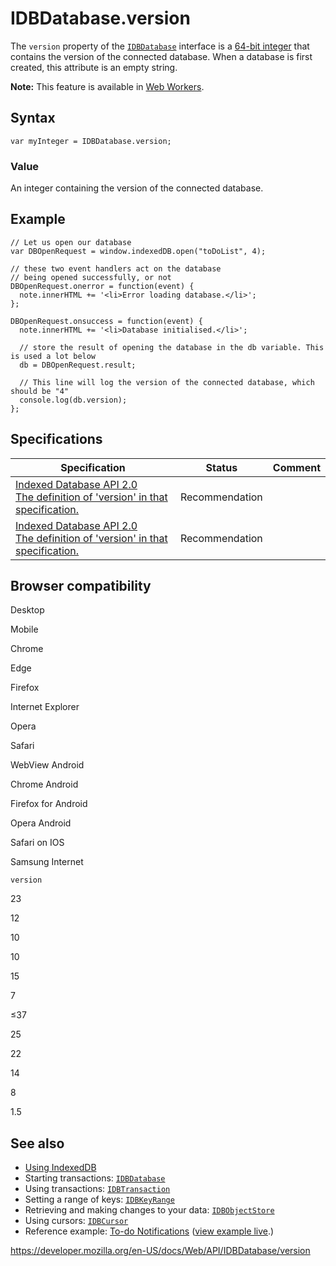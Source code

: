 # IDBDatabase.version

The `version` property of the [`IDBDatabase`](../idbdatabase) interface is a [64-bit integer](https://developer.mozilla.org/en-US/docs/NSPR_API_Reference/Long_Long_%2864-bit%29_Integers) that contains the version of the connected database. When a database is first created, this attribute is an empty string.

**Note:** This feature is available in [Web Workers](../web_workers_api).

## Syntax

    var myInteger = IDBDatabase.version;

### Value

An integer containing the version of the connected database.

## Example

    // Let us open our database
    var DBOpenRequest = window.indexedDB.open("toDoList", 4);

    // these two event handlers act on the database
    // being opened successfully, or not
    DBOpenRequest.onerror = function(event) {
      note.innerHTML += '<li>Error loading database.</li>';
    };

    DBOpenRequest.onsuccess = function(event) {
      note.innerHTML += '<li>Database initialised.</li>';

      // store the result of opening the database in the db variable. This is used a lot below
      db = DBOpenRequest.result;

      // This line will log the version of the connected database, which should be "4"
      console.log(db.version);
    };

## Specifications

<table><thead><tr class="header"><th>Specification</th><th>Status</th><th>Comment</th></tr></thead><tbody><tr class="odd"><td><a href="https://www.w3.org/TR/IndexedDB/#dom-idbdatabase-version">Indexed Database API 2.0<br />
<span class="small">The definition of 'version' in that specification.</span></a></td><td><span class="spec-rec">Recommendation</span></td><td></td></tr><tr class="even"><td><a href="https://www.w3.org/TR/IndexedDB/#dom-idbdatabase-version">Indexed Database API 2.0<br />
<span class="small">The definition of 'version' in that specification.</span></a></td><td><span class="spec-rec">Recommendation</span></td><td></td></tr></tbody></table>

## Browser compatibility

Desktop

Mobile

Chrome

Edge

Firefox

Internet Explorer

Opera

Safari

WebView Android

Chrome Android

Firefox for Android

Opera Android

Safari on IOS

Samsung Internet

`version`

23

12

10

10

15

7

≤37

25

22

14

8

1.5

## See also

- [Using IndexedDB](../indexeddb_api/using_indexeddb)
- Starting transactions: [`IDBDatabase`](../idbdatabase)
- Using transactions: [`IDBTransaction`](../idbtransaction)
- Setting a range of keys: [`IDBKeyRange`](../idbkeyrange)
- Retrieving and making changes to your data: [`IDBObjectStore`](../idbobjectstore)
- Using cursors: [`IDBCursor`](../idbcursor)
- Reference example: [To-do Notifications](https://github.com/mdn/to-do-notifications/tree/gh-pages) ([view example live](https://mdn.github.io/to-do-notifications/).)

<a href="https://developer.mozilla.org/en-US/docs/Web/API/IDBDatabase/version" class="_attribution-link">https://developer.mozilla.org/en-US/docs/Web/API/IDBDatabase/version</a>
